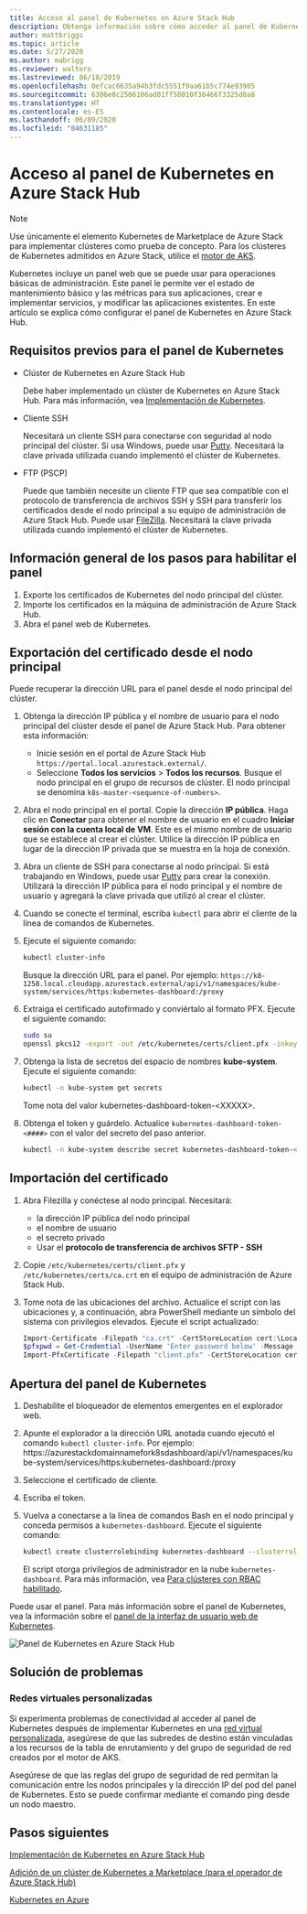 ```yaml
---
title: Acceso al panel de Kubernetes en Azure Stack Hub
description: Obtenga información sobre cómo acceder al panel de Kubernetes en Azure Stack Hub.
author: mattbriggs
ms.topic: article
ms.date: 5/27/2020
ms.author: mabrigg
ms.reviewer: waltero
ms.lastreviewed: 06/18/2019
ms.openlocfilehash: 0efcac6635a94b3fdc5551f9aa61b5c774e93905
ms.sourcegitcommit: 6306e0c2506106ad01ff50010f36466f3325d0a8
ms.translationtype: HT
ms.contentlocale: es-ES
ms.lasthandoff: 06/09/2020
ms.locfileid: "84631185"
---
```

# <a name="access-the-kubernetes-dashboard-in-azure-stack-hub"></a>Acceso al panel de Kubernetes en Azure Stack Hub 

> [!Note]   
> Use únicamente el elemento Kubernetes de Marketplace de Azure Stack para implementar clústeres como prueba de concepto. Para los clústeres de Kubernetes admitidos en Azure Stack, utilice el [motor de AKS](azure-stack-kubernetes-aks-engine-overview.md).

Kubernetes incluye un panel web que se puede usar para operaciones básicas de administración. Este panel le permite ver el estado de mantenimiento básico y las métricas para sus aplicaciones, crear e implementar servicios, y modificar las aplicaciones existentes. En este artículo se explica cómo configurar el panel de Kubernetes en Azure Stack Hub.

## <a name="prerequisites-for-kubernetes-dashboard"></a>Requisitos previos para el panel de Kubernetes

* Clúster de Kubernetes en Azure Stack Hub

    Debe haber implementado un clúster de Kubernetes en Azure Stack Hub. Para más información, vea [Implementación de Kubernetes](azure-stack-solution-template-kubernetes-deploy.md).

* Cliente SSH

    Necesitará un cliente SSH para conectarse con seguridad al nodo principal del clúster. Si usa Windows, puede usar [Putty](https://docs.microsoft.com/azure/marketplace/cloud-partner-portal/virtual-machine/cpp-connect-vm). Necesitará la clave privada utilizada cuando implementó el clúster de Kubernetes.

* FTP (PSCP)

    Puede que también necesite un cliente FTP que sea compatible con el protocolo de transferencia de archivos SSH y SSH para transferir los certificados desde el nodo principal a su equipo de administración de Azure Stack Hub. Puede usar [FileZilla](https://filezilla-project.org/download.php?type=client). Necesitará la clave privada utilizada cuando implementó el clúster de Kubernetes.

## <a name="overview-of-steps-to-enable-dashboard"></a>Información general de los pasos para habilitar el panel

1.  Exporte los certificados de Kubernetes del nodo principal del clúster. 
2.  Importe los certificados en la máquina de administración de Azure Stack Hub.
2.  Abra el panel web de Kubernetes. 

## <a name="export-certificate-from-the-master"></a>Exportación del certificado desde el nodo principal 

Puede recuperar la dirección URL para el panel desde el nodo principal del clúster.

1. Obtenga la dirección IP pública y el nombre de usuario para el nodo principal del clúster desde el panel de Azure Stack Hub. Para obtener esta información:

    - Inicie sesión en el portal de Azure Stack Hub `https://portal.local.azurestack.external/`.
    - Seleccione **Todos los servicios** > **Todos los recursos**. Busque el nodo principal en el grupo de recursos de clúster. El nodo principal se denomina `k8s-master-<sequence-of-numbers>`. 

2. Abra el nodo principal en el portal. Copie la dirección **IP pública**. Haga clic en **Conectar** para obtener el nombre de usuario en el cuadro **Iniciar sesión con la cuenta local de VM**. Este es el mismo nombre de usuario que se establece al crear el clúster. Utilice la dirección IP pública en lugar de la dirección IP privada que se muestra en la hoja de conexión.

3.  Abra un cliente de SSH para conectarse al nodo principal. Si está trabajando en Windows, puede usar [Putty](https://docs.microsoft.com/azure/marketplace/cloud-partner-portal/virtual-machine/cpp-connect-vm) para crear la conexión. Utilizará la dirección IP pública para el nodo principal y el nombre de usuario y agregará la clave privada que utilizó al crear el clúster.

4.  Cuando se conecte el terminal, escriba `kubectl` para abrir el cliente de la línea de comandos de Kubernetes.

5. Ejecute el siguiente comando:

    ```Bash   
    kubectl cluster-info 
    ``` 
    Busque la dirección URL para el panel. Por ejemplo: `https://k8-1258.local.cloudapp.azurestack.external/api/v1/namespaces/kube-system/services/https:kubernetes-dashboard:/proxy`

6.  Extraiga el certificado autofirmado y conviértalo al formato PFX. Ejecute el siguiente comando:

    ```Bash  
    sudo su 
    openssl pkcs12 -export -out /etc/kubernetes/certs/client.pfx -inkey /etc/kubernetes/certs/client.key  -in /etc/kubernetes/certs/client.crt -certfile /etc/kubernetes/certs/ca.crt 
    ```

7.  Obtenga la lista de secretos del espacio de nombres **kube-system**. Ejecute el siguiente comando:

    ```Bash  
    kubectl -n kube-system get secrets
    ```

    Tome nota del valor kubernetes-dashboard-token-\<XXXXX>. 

8.  Obtenga el token y guárdelo. Actualice `kubernetes-dashboard-token-<####>` con el valor del secreto del paso anterior.

    ```Bash  
    kubectl -n kube-system describe secret kubernetes-dashboard-token-<####>| awk '$1=="token:"{print $2}' 
    ```

## <a name="import-the-certificate"></a>Importación del certificado

1. Abra Filezilla y conéctese al nodo principal. Necesitará:

    - la dirección IP pública del nodo principal
    - el nombre de usuario
    - el secreto privado
    - Usar el **protocolo de transferencia de archivos SFTP - SSH**

2. Copie `/etc/kubernetes/certs/client.pfx` y `/etc/kubernetes/certs/ca.crt` en el equipo de administración de Azure Stack Hub.

3. Tome nota de las ubicaciones del archivo. Actualice el script con las ubicaciones y, a continuación, abra PowerShell mediante un símbolo del sistema con privilegios elevados. Ejecute el script actualizado:  

    ```powershell   
    Import-Certificate -Filepath "ca.crt" -CertStoreLocation cert:\LocalMachine\Root 
    $pfxpwd = Get-Credential -UserName 'Enter password below' -Message 'Enter password below' 
    Import-PfxCertificate -Filepath "client.pfx" -CertStoreLocation cert:\CurrentUser\My -Password $pfxpwd.Password 
    ``` 

## <a name="open-the-kubernetes-dashboard"></a>Apertura del panel de Kubernetes 

1. Deshabilite el bloqueador de elementos emergentes en el explorador web.

2. Apunte el explorador a la dirección URL anotada cuando ejecutó el comando `kubectl cluster-info`. Por ejemplo: https:\//azurestackdomainnamefork8sdashboard/api/v1/namespaces/kube-system/services/https:kubernetes-dashboard:/proxy 
3. Seleccione el certificado de cliente.
4. Escriba el token. 
5. Vuelva a conectarse a la línea de comandos Bash en el nodo principal y conceda permisos a `kubernetes-dashboard`. Ejecute el siguiente comando:

    ```Bash  
    kubectl create clusterrolebinding kubernetes-dashboard --clusterrole=cluster-admin --serviceaccount=kube-system:kubernetes-dashboard 
    ``` 

    El script otorga privilegios de administrador en la nube `kubernetes-dashboard`. Para más información, vea [Para clústeres con RBAC habilitado](https://docs.microsoft.com/azure/aks/kubernetes-dashboard).

Puede usar el panel. Para más información sobre el panel de Kubernetes, vea la información sobre el [panel de la interfaz de usuario web de Kubernetes](https://kubernetes.io/docs/tasks/access-application-cluster/web-ui-dashboard/). 

![Panel de Kubernetes en Azure Stack Hub](media/azure-stack-solution-template-kubernetes-dashboard/azure-stack-kub-dashboard.png)

## <a name="troubleshooting"></a>Solución de problemas

### <a name="custom-virtual-networks"></a>Redes virtuales personalizadas

Si experimenta problemas de conectividad al acceder al panel de Kubernetes después de implementar Kubernetes en una [red virtual personalizada](https://docs.microsoft.com/azure-stack/user/kubernetes-aks-engine-custom-vnet), asegúrese de que las subredes de destino están vinculadas a los recursos de la tabla de enrutamiento y del grupo de seguridad de red creados por el motor de AKS.

Asegúrese de que las reglas del grupo de seguridad de red permitan la comunicación entre los nodos principales y la dirección IP del pod del panel de Kubernetes. Esto se puede confirmar mediante el comando ping desde un nodo maestro.

## <a name="next-steps"></a>Pasos siguientes 

[Implementación de Kubernetes en Azure Stack Hub](azure-stack-solution-template-kubernetes-deploy.md)  

[Adición de un clúster de Kubernetes a Marketplace (para el operador de Azure Stack Hub)](../operator/azure-stack-solution-template-kubernetes-cluster-add.md)  

[Kubernetes en Azure](https://docs.microsoft.com/azure/container-service/kubernetes/container-service-kubernetes-walkthrough)  
